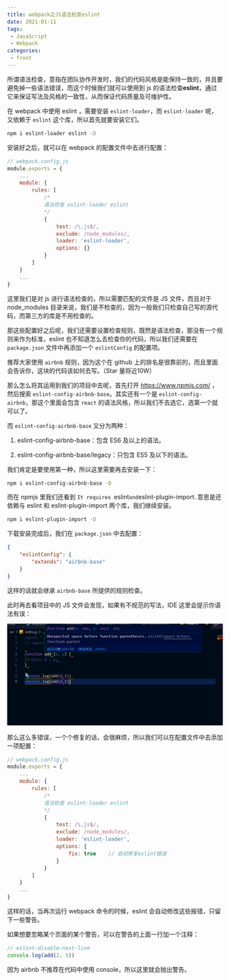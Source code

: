 ```yaml
---
title: webpack之JS语法检查eslint
date: 2021-01-11
tags:
 - JavaScript
 - Webpack
categories:
 - front
---
```


所谓语法检查，意指在团队协作开发时，我们的代码风格是能保持一致的，并且要避免掉一些语法错误，而这个时候我们就可以使用到 js 的语法检查**eslint**，通过它来保证写法及风格的一致性，从而保证代码质量及可维护性。

在 webpack 中使用 eslint ，需要安装 `eslint-loader`，而 `eslint-loader` 呢，又依赖于 `eslint` 这个库，所以首先就要安装它们。

```sh
npm i eslint-loader eslint -D
```

安装好之后，就可以在 webpack 的配置文件中去进行配置：

```js
// webpack.config.js
module.exports = {
    ...
    module: {
        rules: [
            /*
            语法检查 eslint-loader eslint
            */
            {
                test: /\.js$/,
                exclude: /node_modules/,
                loader: 'eslint-loader',
                options: {}
            }
        ]
    }
    ...
}
```

这里我们是对 js 进行语法检查的，所以需要匹配的文件是 JS 文件，而且对于 node_modules 目录来说，我们是不检查的，因为一般我们只检查自己写的源代码，而第三方的库是不用检查的。

那这些配置好之后呢，我们还需要设置检查规则，既然是语法检查，那没有一个规则来作为标准，eslint 也不知道怎么去检查你的代码，所以我们还需要在 `package.json` 文件中再添加一个 `eslintConfig` 的配置项。

推荐大家使用 `airbnb` 规则，因为这个在 github 上的排名是很靠前的，而且里面会告诉你，这块的代码该如何去写。（Star 量将近10W）

那么怎么将其运用到我们的项目中去呢，首先打开 https://www.npmjs.com/ ，然后搜索 `eslint-config-airbnb-base`。其实还有一个是 `eslint-config-airbnb`，那这个里面会包含 `react` 的语法风格，所以我们不去选它，选第一个就可以了。

而 `eslint-config-airbnb-base` 又分为两种：

1. eslint-config-airbnb-base：包含 ES6 及以上的语法。

2. eslint-config-airbnb-base/legacy：只包含 ES5 及以下的语法。

我们肯定是要使用第一种，所以这里需要再去安装一下：

```sh
npm i eslint-config-airbnb-base -D
```

而在 npmjs 里我们还看到 `It requires `eslint` and `eslint-plugin-import`.`意思是还依赖与 eslint 和 eslint-plugin-import 两个库，我们继续安装。

```sh
npm i eslint-plugin-import -D
```

下载安装完成后，我们在 `package.json` 中去配置：

```json
{
    "eslintConfig": {
        "extends": "airbnb-base"
    }
}
```

这样的话就会继承 `airbnb-base` 所提供的规则检查。

此时再去看项目中的 JS 文件会发现，如果有不规范的写法，IDE 这里会提示你语法有误：

![](../imgs/webpack_eslint_airbnb.png)

那么这么多错误，一个个修复的话，会很麻烦，所以我们可以在配置文件中去添加一项配置：

```js
// webpack.config.js
module.exports = {
    ...
    module: {
        rules: [
            /*
            语法检查 eslint-loader eslint
            */
            {
                test: /\.js$/,
                exclude: /node_modules/,
                loader: 'eslint-loader',
                options: {
                    fix: true    // 自动修复eslint错误
                }
            }
        ]
    }
    ...
}
```

这样的话，当再次运行 webpack 命令的时候，eslint 会自动修改这些报错，只留下一些警告。

如果想要忽略某个页面的某个警告，可以在警告的上面一行加一个注释：

```js
// eslint-disable-next-line
console.log(add(2, 5))
```

因为 airbnb 不推荐在代码中使用 console，所以这里就会抛出警告。